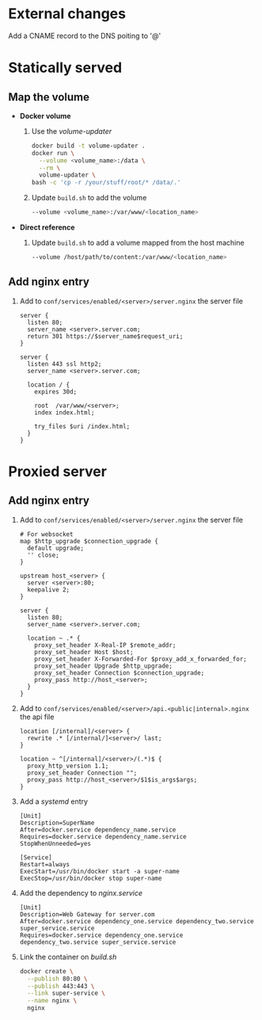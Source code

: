 # External changes

Add a CNAME record to the DNS poiting to '@'

# Statically served
## Map the volume

* **Docker volume**

  1. Use the *volume-updater*
      ```bash
      docker build -t volume-updater .
      docker run \
        --volume <volume_name>:/data \
        --rm \
        volume-updater \
      bash -c 'cp -r /your/stuff/root/* /data/.'
      ```

  1. Update `build.sh` to add the volume
      ```bash
      --volume <volume_name>:/var/www/<location_name>
      ```

* **Direct reference**

  1. Update `build.sh` to add a volume mapped from the host machine
      ```bash
      --volume /host/path/to/content:/var/www/<location_name>
      ```

## Add **nginx** entry

  1. Add to `conf/services/enabled/<server>/server.nginx` the server file
      ```nginx
      server {
        listen 80;
        server_name <server>.server.com;
        return 301 https://$server_name$request_uri;
      }

      server {
        listen 443 ssl http2;
        server_name <server>.server.com;

        location / {
          expires 30d;

          root  /var/www/<server>;
          index index.html;

          try_files $uri /index.html;
        }
      }
      ```

# Proxied server

## Add **nginx** entry

  1. Add to `conf/services/enabled/<server>/server.nginx` the server file
      ```nginx
      # For websocket
      map $http_upgrade $connection_upgrade {
        default upgrade;
        '' close;
      }

      upstream host_<server> {
        server <server>:80;
        keepalive 2;
      }

      server {
        listen 80;
        server_name <server>.server.com;

        location ~ .* {
          proxy_set_header X-Real-IP $remote_addr;
          proxy_set_header Host $host;
          proxy_set_header X-Forwarded-For $proxy_add_x_forwarded_for;
          proxy_set_header Upgrade $http_upgrade;
          proxy_set_header Connection $connection_upgrade;
          proxy_pass http://host_<server>;
        }
      }
      ```

  1. Add to `conf/services/enabled/<server>/api.<public|internal>.nginx` the api file
      ```nginx
      location [/internal]/<server> {
        rewrite .* [/internal/]<server>/ last;
      }

      location ~ ^[/internal]/<server>/(.*)$ {
        proxy_http_version 1.1;
        proxy_set_header Connection "";
        proxy_pass http://host_<server>/$1$is_args$args;
      }
      ```

  1. Add a *systemd* entry
      ```systemd
      [Unit]
      Description=SuperName
      After=docker.service dependency_name.service
      Requires=docker.service dependency_name.service
      StopWhenUnneeded=yes

      [Service]
      Restart=always
      ExecStart=/usr/bin/docker start -a super-name
      ExecStop=/usr/bin/docker stop super-name
      ```

  1. Add the dependency to *nginx.service*
      ```systemd
      [Unit]
      Description=Web Gateway for server.com
      After=docker.service dependency_one.service dependency_two.service super_service.service
      Requires=docker.service dependency_one.service dependency_two.service super_service.service
      ```

  1. Link the container on *build.sh*
      ```bash
      docker create \
        --publish 80:80 \
        --publish 443:443 \
        --link super-service \
        --name nginx \
        nginx
      ```
